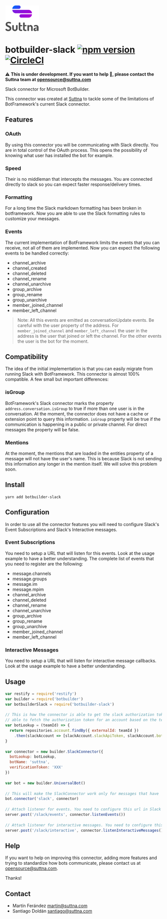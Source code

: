 ![Logo](logo.png)

# botbuilder-slack [![npm version](https://badge.fury.io/js/botbuilder-slack.svg)](https://badge.fury.io/js/botbuilder-slack) [![CircleCI](https://circleci.com/gh/suttna/botbuilder-slack.svg?style=svg)](https://circleci.com/gh/suttna/botbuilder-slack)

⚠️  **This is under development. If you want to help 🚀, please contact the Suttna team at opensource@suttna.com**

Slack connector for Microsoft BotBuilder.

This connector was created at [Suttna](https://suttna.com) to tackle some of the limitations of BotFramework's current Slack connector.

## Features

### OAuth

By using this connector you will be communicating with Slack directly. You are in total control of the OAuth process. This opens the possibility of knowing what user has installed the bot for example.

### Speed

Their is no middleman that intercepts the messages. You are connected directly to slack so you can expect faster response/delivery times.

### Formatting

For a long time the Slack markdown formatting has been broken in botframework. Now you are able to use the Slack formatting rules to customize your messages.

### Events

The current implementation of BotFramework limits the events that you can receive, not all of them are implemented. Now you can expect the following events to be handled correctly:

- channel_archive
- channel_created
- channel_deleted
- channel_rename
- channel_unarchive
- group_archive
- group_rename
- group_unarchive
- member_joined_channel
- member_left_channel

> Note: All this events are emitted as conversationUpdate events. Be careful with the user property of the address. For `member_joined_channel` and `member_left_channel` the user in the address is the user that joined or left the channel. For the other events the user is the bot for the moment.

## Compatibility

The idea of the initial implementation is that you can easily migrate from running Slack with BotFramework. This connector is almost 100% compatible. A few small but important differences:

### isGroup

BotFramework's Slack connector marks the property `address.conversation.isGroup` to true if more than one user is in the conversation. At the moment, the connector does not have a cache or extension point to query this information. `isGroup` property will be true if the communication is happening in a public or private channel. For direct messages the property will be false.

### Mentions

At the moment, the mentions that are loaded in the entities property of a message will not have the user's name. This is because Slack is not sending this information any longer in the mention itself. We will solve this problem soon.

## Install

```
yarn add botbuilder-slack
```

## Configuration

In order to use all the connector features you will need to configure Slack's Event Subscriptions and Slack's Interactive messages.

### Event Subscriptions

You need to setup a URL that will listen for this events. Look at the usage example to have a better understanding. The complete list of events that you need to register are the following:

- message.channels
- message.groups
- message.im
- message.mpim
- channel_archive
- channel_deleted
- channel_rename
- channel_unarchive
- group_archive
- group_rename
- group_unarchive
- member_joined_channel
- member_left_channel

### Interactive Messages

You need to setup a URL that will listen for interactive message callbacks. Look at the usage example to have a better understanding.

## Usage

```javascript
var restify = require('restify')
var builder = require('botbuilder')
var botbuilderSlack = require('botbuilder-slack')

// This is how the connector is able to get the slack authorization token. You need to be
// able to fetch the authorization token for an account based on the team id (`TXXXXX`)
var botLookup = (teamId) => {
  return repositories.account.findBy({ externalId: teamId })
    .then(slackAccount => [slackAccount.slackApiToken, slackAccount.botId])
}

var connector = new builder.SlackConnector({
  botLookup: botLookup,
  botName: 'suttna',
  verificationToken: 'XXX'
})

var bot = new builder.UniversalBot()

// This will make the SlackConnector work only for messages that have 'slack' as the channelId
bot.connector('slack', connector)

// Attach listener for events. You need to configure this url in Slack website
server.post('/slack/events', connector.listenEvents())

// Attach listener for interactive messages. You need to configure this url in Slack website
server.post('/slack/interactive', connector.listenInteractiveMessages())
```

## Help

If you want to help on improving this connector, adding more features and trying to standardize how bots communicate, please contact us at opensource@suttna.com.

Thanks!

## Contact

- Martín Ferández <martin@suttna.com>
- Santiago Doldán <santiago@suttna.com>
